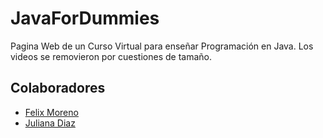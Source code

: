 # JavaForDummies
Pagina Web de un Curso Virtual para enseñar Programación en Java. 
Los videos se removieron por cuestiones de tamaño.

## Colaboradores ##
- [Felix Moreno](https://github.com/Felixmorenot17)
- [Juliana Diaz](https://github.com/julidr)
